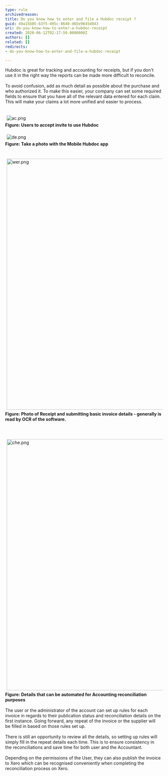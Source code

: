 ```yaml
---
type: rule
archivedreason: 
title: Do you know how to enter and file a Hubdoc receipt ?
guid: 49a15b05-63f5-495c-8640-d65e9645d043
uri: do-you-know-how-to-enter-a-hubdoc-receipt
created: 2020-06-12T02:17:59.0000000Z
authors: []
related: []
redirects:
- do-you-know-how-to-enter-and-file-a-hubdoc-receipt

---
```



​​Hubdoc is great for tracking and accounting for receipts, but if you don't use it in&#160;the right way the reports can be made more difficult&#160;to reconcile.​​<br><br>To avoid ​​confusion, add as much detail as possible about the purchase and who authorized it. To make this easier, your company can set some&#160;required fields to ensure that you have all of the relevant data entered for each claim. This&#160;will make your claims a lot more unified and easier to process.&#160;<div><br></div><div><img src="/SiteAssets/do-you-know-how-to-enter-a-hubdoc-receipt/ac.png" alt="ac.png" style="margin&#58;5px;" />&#160;</div><div><strong>​Figure&#58; Users to accept invite to use Hubdoc</strong><br><div><br></div><div><img src="/SiteAssets/do-you-know-how-to-enter-a-hubdoc-receipt/de.png" alt="de.png" style="margin&#58;5px;" /><br></div><div><strong>Figure&#58; Take a photo with the Mobile Hubdoc app&#160;</strong><br><div><br>​​<img src="/SiteAssets/do-you-know-how-to-enter-a-hubdoc-receipt/wer.png" alt="wer.png" style="margin&#58;5px;width&#58;808px;" /><br></div><div><strong>Figure&#58; Photo of Receipt and submitting&#160;basic invoice details - generally is read by OCR of the software.</strong><br></div><div><strong><br></strong></div><div><br></div><div>​<img src="/SiteAssets/do-you-know-how-to-enter-a-hubdoc-receipt/che.png" alt="che.png" style="margin&#58;5px;width&#58;808px;" /><br><strong>​Figure&#58; Details that can be automated for Accounting reconciliation purposes</strong><br></div><div><br>​The user or the administrator of the account can set up rules for&#160;each invoice in regards to their publication status and reconciliation details on the first instance. Going forward, any repeat of the invoice or the supplier will be filled in based on those rules set up.&#160;</div><div><br></div><div>There is still an opportunity to review all the details, so setting up rules will simply fill&#160;in the repeat details each time. This is to ensure consistency in the reconciliations and save time for both user and the Accountant.<br></div><div><br></div><div>Depending on the permissions of the User, they can also publish the invoice to Xero&#160;which can be recognised conveniently when completing the reconciliation process on Xero.<br></div><div><br></div><div><br><br></div></div></div>
<br><excerpt class='endintro'></excerpt><br>
<p>​<br>​<br></p>


